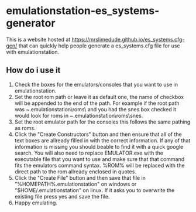 # emulationstation-es_systems-generator

This is a website hosted at https://mrslimedude.github.io/es_systems.cfg-gen/ that can quickly help people generate a es_systems.cfg file for use with emulationstation.

## How do i use it
1. Check the boxes for the emulators/consoles that you want to use in emulationstation.
2. Set the root rom path or leave it as default one, the name of checkbox will be appended to the end of the path. For example if the root path was ~\.emulationstation\roms\ and you had the snes box checked it would look for roms in ~\.emulationstation\roms\snes.
3. Set the root emulator path for the consoles this follows the same pathing as roms.
4. Click the "Create Constructors" button and then ensure that all of the text boxes are allready filled in with the correct information. If any of that information is missing you should beable to find it with a quick google search. You will also need to replace EMULATOR.exe with the executable file that you want to use and make sure that that command fits the emulators command syntax. %ROM% will be replaced with the direct path to the rom allready enclosed in quotes.
5. Click the "Create File" button and then save that file in "%HOMEPATH%\.emulationstation" on windows or "$HOME/.emulationstation" on linux. If it asks you to overwrite the existing file press yes and save the file.
6. Happy emulating.
